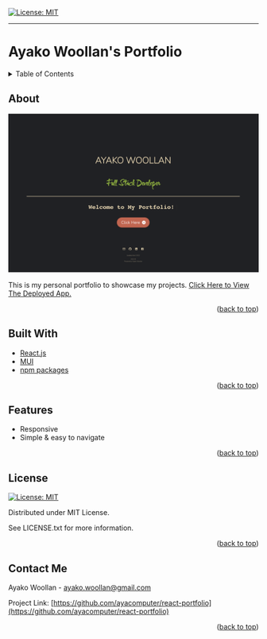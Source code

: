 
[![License: MIT](https://img.shields.io/badge/License-MIT-yellow.svg)](https://opensource.org/licenses/MIT)

---
  
# Ayako Woollan's Portfolio
<details>
  
<summary>Table of Contents</summary>

  
<ol>
  
<li>
  
<a href="#about">About</a></li>

  
<ul>
  
<li><a href="#built-with">Built With</a></li>

<li><a href="#features">Features</a></li>

<li><a href="#license">License</a></>
  
<li><a href="#contact">Contact</a></>
  
</ol>
  
</details>

 ## About


 ![ProductScreen Shot](./public/assets/home.png)

This is my personal portfolio to showcase my projects.
[Click Here to View The Deployed App.](https://ayacomputer.github.io/react-portfolio/)

<p align = "right">(<a href="#top">back to top</a>)</>

 ## Built With
* [React.js](https://reactjs.org/) 
* [MUI](https://mui.com/) 
* [npm packages](https://www.npmjs.com/) 

<p align = "right"> (<a href="#top">back to top</a>)</>

 ## Features
* Responsive
* Simple & easy to navigate

<!-- ### Desktop view
![ProductScreen Shot](./public/assets/pc.png)

### Mobile view 
![ProductScreen Shot](./public/assets/mobile.png) -->



<p align = "right"> (<a href="#top">back to top</a>)</>

## License

[![License: MIT](https://img.shields.io/badge/License-MIT-yellow.svg)](https://opensource.org/licenses/MIT)

Distributed under MIT License.

See LICENSE.txt for more information.

<p align ="right">(<a href="#top">back to top</a>)</>

 ## Contact Me

Ayako Woollan - ayako.woollan@gmail.com

Project Link: [https://github.com/ayacomputer/react-portfolio](https://github.com/ayacomputer/react-portfolio)

<p align="right">(<a href="#top">back to top</a>)</>
